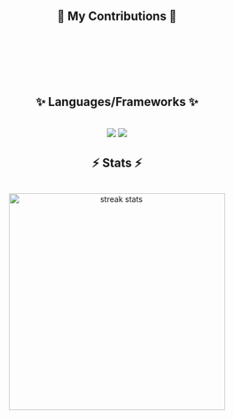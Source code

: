 
<div align="center">
  <h2>🐍 My Contributions 🐍</h2>
  <br>
  
  <br/><br/><br/>
</div>

<h2 align="center">✨ Languages/Frameworks ✨</h2>
<br/>
<div align="center">
    <img src="https://skillicons.dev/icons?i=html,css,vscode" />
    <img src="https://skillicons.dev/icons?i=javascript,typescript,c#,java,mysql" /><br>
</div>

<h2 align="center">⚡ Stats ⚡</h2>
<br>
<div align=center>
<img width=390 src="https://streak-stats.demolab.com/?user=GodAJK&count_private=true&theme=react&border_radius=10" alt="streak stats"/>
</div>
